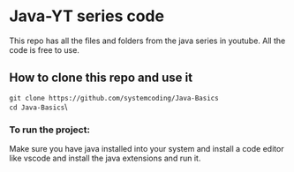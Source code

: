 # Java-YT series code

This repo has all the files and folders from the java series in youtube. All the code is free to use.

## How to clone this repo and use it

`git clone https://github.com/systemcoding/Java-Basics`\
`cd Java-Basics`\

### To run the project:

Make sure you have java installed into your system and install a code editor like vscode and install the java extensions and run it.
